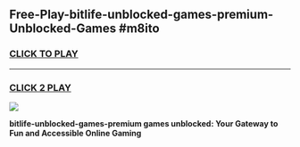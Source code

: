 
## Free-Play-bitlife-unblocked-games-premium-Unblocked-Games #m8ito
<h3>
<a href="https://news.freeplayer.one?title=bitlife-unblocked-games-premium&ref=8M">CLICK TO PLAY</a></h3>
<hr>

<h3>
<a href="https://news.freeplayer.one?title=bitlife-unblocked-games-premium&ref=8M">CLICK 2 PLAY</a>
  
</h3>

<a href="https://news.freeplayer.one?title=bitlife-unblocked-games-premium&ref=8M"><img src="https://clearcache.store/games.png"></a>


**bitlife-unblocked-games-premium games unblocked: Your Gateway to Fun and Accessible Online Gaming**
